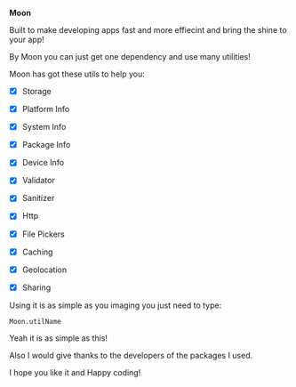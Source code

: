 **Moon**

Built to make developing apps fast and more effiecint and bring the shine to your app!

By Moon you can just get one dependency and use many utilities!

Moon has got these utils to help you:

 - [x] Storage
 - [x] Platform Info
 - [x] System Info
 - [x] Package Info
 - [x] Device Info
 - [x] Validator
 - [x] Sanitizer
 - [x] Http
 - [x] File Pickers
 - [x] Caching
 - [x] Geolocation
 - [x] Sharing


Using it is as simple as you imaging you just need to type:

    Moon.utilName

Yeah it is as simple as this!


Also I would give thanks to the developers of the packages I used.


I hope you like it and Happy coding!
